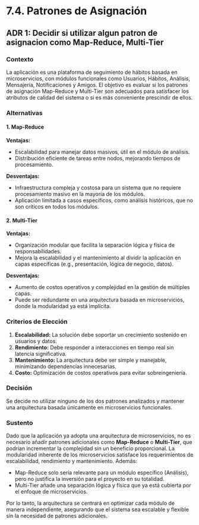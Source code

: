 # 7.4. Patrones de Asignación

## ADR 1: Decidir si utilizar algun patron de asignacion como Map-Reduce, Multi-Tier

### Contexto
La aplicación es una plataforma de seguimiento de hábitos basada en microservicios, con módulos funcionales como Usuarios, Hábitos, Análisis, Mensajería, Notificaciones y Amigos. El objetivo es evaluar si los patrones de asignación Map-Reduce y Multi-Tier son adecuados para satisfacer los atributos de calidad del sistema o si es más conveniente prescindir de ellos.

### Alternativas

#### 1. Map-Reduce
**Ventajas:**
- Escalabilidad para manejar datos masivos, útil en el módulo de análisis.
- Distribución eficiente de tareas entre nodos, mejorando tiempos de procesamiento.

**Desventajas:**
- Infraestructura compleja y costosa para un sistema que no requiere procesamiento masivo en la mayoría de los módulos.
- Aplicación limitada a casos específicos, como análisis históricos, que no son críticos en todos los módulos.

#### 2. Multi-Tier
**Ventajas:**
- Organización modular que facilita la separación lógica y física de responsabilidades.
- Mejora la escalabilidad y el mantenimiento al dividir la aplicación en capas específicas (e.g., presentación, lógica de negocio, datos).

**Desventajas:**
- Aumento de costos operativos y complejidad en la gestión de múltiples capas.
- Puede ser redundante en una arquitectura basada en microservicios, donde la modularidad ya está implícita.

### Criterios de Elección
1. **Escalabilidad:** La solución debe soportar un crecimiento sostenido en usuarios y datos.
2. **Rendimiento:** Debe responder a interacciones en tiempo real sin latencia significativa.
3. **Mantenimiento:** La arquitectura debe ser simple y manejable, minimizando dependencias innecesarias.
4. **Costo:** Optimización de costos operativos para evitar sobreingeniería.

### Decisión
Se decide no utilizar ninguno de los dos patrones analizados y mantener una arquitectura basada únicamente en microservicios funcionales.

### Sustento
Dado que la aplicación ya adopta una arquitectura de microservicios, no es necesario añadir patrones adicionales como **Map-Reduce** o **Multi-Tier**, que podrían incrementar la complejidad sin un beneficio proporcional. La modularidad inherente de los microservicios satisface los requerimientos de escalabilidad, rendimiento y mantenimiento. Además:
- Map-Reduce solo sería relevante para un módulo específico (Análisis), pero no justifica la inversión para el proyecto en su totalidad.
- Multi-Tier añade una separación lógica y física que ya está cubierta por el enfoque de microservicios.

Por lo tanto, la arquitectura se centrará en optimizar cada módulo de manera independiente, asegurando que el sistema sea escalable y flexible sin la necesidad de patrones adicionales.
